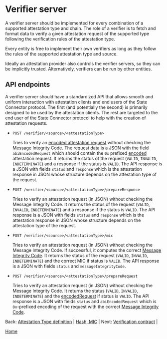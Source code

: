 # Verifier server

A verifier server should be implemented for every combination of a supported attestation type and chain.
The role of a verifier is to fetch and format data to verify a given attestation request of the supported type following the verification rules of the attestation type.

Every entity is free to implement their own verifiers as long as they follow the rules of the supported attestation type and source.

Ideally an attestation provider also controls the verifier servers, so they can be implicitly trusted.
Alternatively, verifiers can be run by other entities.

## API endpoints

A verifier server should have a standardized API that allows smooth and uniform interaction with attestation clients and end users of the State Connector protocol.
The first (and potentially the second) is primarily designed to be used by the attestation clients.
The rest are targeted to the end user of the State Connector protocol to help with the creation of attestation requests.

-   `POST /verifier/<source>/<attestationType>`

    Tries to verify an [encoded attestation request](/specs/attestations/encoding-decoding.md#encoding) without checking the Message Integrity Code.
    The request data is a JSON with the field `abiEncodedRequest` which should contain the `0x` prefixed [encoded](encoding-decoding.md) attestation request.
    It returns the status of the request (`VALID`, `INVALID`, `INDETERMINATE`) and a response if the status is `VALID`.
    The API response is a JSON with fields `status` and `response` which is the attestation response in JSON whose structure depends on the attestation type of the request.

-   `POST /verifier/<source>/<attestationType>/prepareResponse`

    Tries to verify an attestation request (in JSON) without checking the Message Integrity Code.
    It returns the status of the request (`VALID`, `INVALID`, `INDETERMINATE`) and a response if the status is `VALID`.
    The API response is a JSON with fields `status` and `response` which is the attestation response in JSON whose structure depends on the attestation type of the request.

-   `POST /verifier/<source>/<attestationType>/mic`

    Tries to verify an attestation request (in JSON) without checking the Message Integrity Code.
    If successful, it computes the correct [Message Integrity Code](/specs/attestations/hash-MIC.md#message-integrity-code).
    It returns the status of the request (`VALID`, `INVALID`, `INDETERMINATE`) and the correct MIC if status is `VALID`.
    The API response is a JSON with fields `status` and `messageIntegrityCode`.

-   `POST /verifier/<source>/<attestationType>/prepareRequest`

    Tries to verify an attestation request (in JSON) without checking the Message Integrity Code.
    It returns the status (`VALID`, `INVALID`, `INDETERMINATE`) and the [encodedRequest](encoding-decoding.md) if status is `VALID`.
    The API response is a JSON with fields `status` and `abiEncodedRequest` which is `0x`-prefixed encoding of the request with the correct [Message Integrity Code](/specs/attestations/hash-MIC.md#message-integrity-code).

Back: [Attestation Type definition](/specs/attestations/attestation-type-definition.md) |
[Hash, MIC](/specs/attestations/hash-MIC.md) |
Next: [Verification contract](/specs/attestations/verification-contract.md) |

[Home](/README.md)
